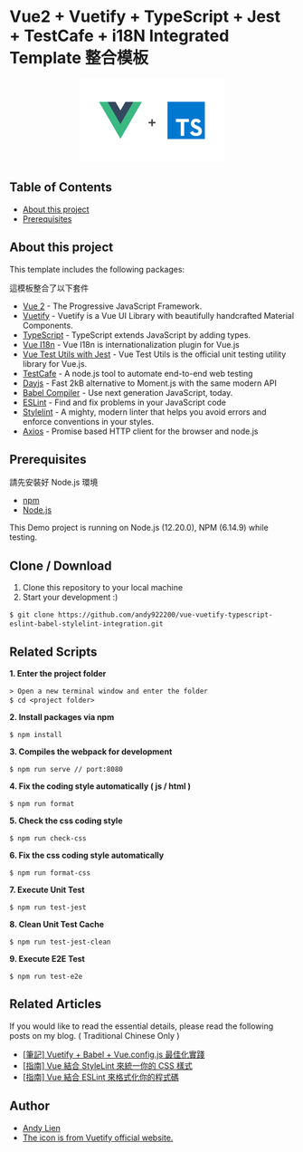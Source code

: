 # Vue2 + Vuetify + TypeScript + Jest + TestCafe + i18N Integrated Template 整合模板

<p align="center">
    <img src="./iconForReadme.png" alt="logo" width="256" height="147">
</p>

## Table of Contents
- [About this project](#about-this-project)
- [Prerequisites](#prerequisites)

## About this project 
<p>This template includes the following packages:</p>
<p>這模板整合了以下套件</p>

- [Vue 2](https://vuejs.org/) - The Progressive JavaScript Framework.
- [Vuetify](https://vuetifyjs.com/en/) - Vuetify is a Vue UI Library with beautifully handcrafted Material Components.
- [TypeScript](https://www.typescriptlang.org/) - TypeScript extends JavaScript by adding types.
- [Vue I18n](https://kazupon.github.io/vue-i18n/) - Vue I18n is internationalization plugin for Vue.js
- [Vue Test Utils with Jest](https://vue-test-utils.vuejs.org/guides/) - Vue Test Utils is the official unit testing utility library for Vue.js.
- [TestCafe](https://devexpress.github.io/testcafe/) - A node.js tool to automate
end-to-end web testing
- [Dayjs](https://day.js.org/) - Fast 2kB alternative to Moment.js with the same modern API
- [Babel Compiler](https://babeljs.io/) - Use next generation JavaScript, today.
- [ESLint](https://eslint.org/) - Find and fix problems in your JavaScript code
- [Stylelint](https://stylelint.io/) - A mighty, modern linter that helps you avoid errors and enforce conventions in your styles.
- [Axios](https://github.com/axios/axios) - Promise based HTTP client for the browser and node.js

## Prerequisites
<p>請先安裝好 Node.js 環境</p>

- [npm](https://www.npmjs.com/get-npm)
- [Node.js](https://nodejs.org/en/download/)

This Demo project is running on Node.js (12.20.0), NPM (6.14.9) while testing.

## Clone / Download
1. Clone this repository to your local machine
2. Start your development :)

```
$ git clone https://github.com/andy922200/vue-vuetify-typescript-eslint-babel-stylelint-integration.git
```

## Related Scripts

**1. Enter the project folder**
```
> Open a new terminal window and enter the folder
$ cd <project folder>
```
**2. Install packages via npm**
```
$ npm install
```
**3. Compiles the webpack for development**
```
$ npm run serve // port:8080
```
**4. Fix the coding style automatically ( js / html )**
```
$ npm run format
```
**5. Check the css coding style**
```
$ npm run check-css
```

**6. Fix the css coding style automatically**
```
$ npm run format-css
```

**7. Execute Unit Test**
```
$ npm run test-jest
```

**8. Clean Unit Test Cache**
```
$ npm run test-jest-clean
```
**9. Execute E2E Test**
```
$ npm run test-e2e
```

## Related Articles
If you would like to read the essential details, please read the following posts on my blog. ( Traditional Chinese Only )
- [[筆記] Vuetify + Babel + Vue.config.js 最佳化實踐](https://smlpoints.com/notes-vuetify-babel-vue-config-js-best-practice.html) 
- [[指南] Vue 結合 StyleLint 來統一你的 CSS 樣式](https://smlpoints.com/guide-vue-integrated-stylelint-to-format-css-automatically.html) 
- [[指南] Vue 結合 ESLint 來格式化你的程式碼](https://smlpoints.com/guide-vue-integrated-eslint-to-format-js-automatically.html) 

## Author
- [Andy Lien](https://github.com/andy922200)
- [The icon is from Vuetify official website.](https://vuetifyjs.com/en/)
